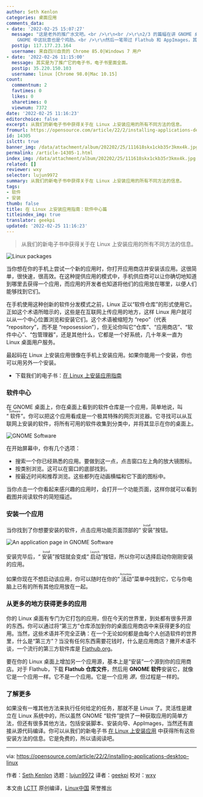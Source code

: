 ```yaml
---
author: Seth Kenlon
categories: 桌面应用
comments_data:
- date: '2022-02-25 15:07:27'
  message: "这是老外的推广水文吧。<br />\r\n<br />\r\n2/3 的篇幅在讲 GNOME 桌面的软件中心，又不是所有人在用 GNOME，就算在
    GNOME 中这玩意也是个鸡肋。<br />\r\n然后一笔带过 Flathub 和 AppImages，其它方法都没说。"
  postip: 117.177.23.164
  username: 来自四川自贡的 Chrome 85.0|Windows 7 用户
- date: '2022-02-26 11:15:00'
  message: 其实是为了推广它的电子书，电子书里面全面。
  postip: 35.220.150.103
  username: linux [Chrome 98.0|Mac 10.15]
count:
  commentnum: 2
  favtimes: 0
  likes: 0
  sharetimes: 0
  viewnum: 7372
date: '2022-02-25 11:16:23'
editorchoice: false
excerpt: 从我们的新电子书中获得关于在 Linux 上安装应用的所有不同方法的信息。
fromurl: https://opensource.com/article/22/2/installing-applications-desktop-linux
id: 14305
islctt: true
banner_img: /data/attachment/album/202202/25/111618skx1ckb35r3kmx4k.jpg
permalink: /article-14305-1.html
index_img: /data/attachment/album/202202/25/111618skx1ckb35r3kmx4k.jpg.thumb.jpg
related: []
reviewer: wxy
selector: lujun9972
summary: 从我们的新电子书中获得关于在 Linux 上安装应用的所有不同方法的信息。
tags:
- 软件
- 安装
thumb: false
title: 在 Linux 上安装应用指南：软件中心篇
titleindex_img: true
translator: geekpi
updated: '2022-02-25 11:16:23'
---
```



> 
> 从我们的新电子书中获得关于在 Linux 上安装应用的所有不同方法的信息。
> 
> 
> 


![](/data/attachment/album/202202/25/111618skx1ckb35r3kmx4k.jpg "Linux packages")


当你想在你的手机上尝试一个新的应用时，你打开应用商店并安装该应用。这很简单，很快速，很高效。在这种提供应用的模式中，手机供应商可以让你确切地知道到哪里去获得一个应用，而应用的开发者也知道将他们的应用放在哪里，以便人们能够找到它们。


在手机使用这种创新的软件分发模式之前，Linux 正以“软件仓库”的形式使用它。正如这个术语所暗示的，这些是在互联网上传应用的地方，这样 Linux 用户就可以从一个中心位置浏览和安装它们。这个术语被缩短为 “repo”（代表 “repository”，而不是 “reposession”），但无论你叫它“仓库”、“应用商店”、“软件中心”、“包管理器”，还是其他什么，它都是一个好系统，几十年来一直为 Linux 桌面用户服务。


最起码在 Linux 上安装应用很像在手机上安装应用。如果你能用一个安装，你也可以用另外一个安装。


* 下载我们的电子书：[在 Linux 上安装应用指南](https://opensource.com/downloads/installing-linux-applications-ebook)


### 软件中心


在 GNOME 桌面上，你在桌面上看到的软件仓库是一个应用，简单地说，叫 “<ruby> 软件 <rt>  Software </rt></ruby>”。你可以把这个应用看成是一个极其特殊的网页浏览器。它寻找可以从互联网上安装的软件，将所有可用的软件收集到分类中，并将其显示在你的桌面上。


![GNOME Software](/data/attachment/album/202202/25/111626sgd57slrszhl3571.png "GNOME Software")


在开始屏幕中，你有几个选项：


* 搜索一个你已经熟悉的应用。要做到这一点，点击窗口左上角的放大镜图标。
* 按类别浏览。这可以在窗口的底部找到。
* 按最近时间和推荐浏览。这些都列在动画横幅和它下面的图标中。


当你点击一个你看起来感兴趣的应用时，会打开一个功能页面，这样你就可以看到截图并阅读软件的简短描述。


### 安装一个应用


当你找到了你想要安装的软件，点击应用功能页面顶部的“<ruby> 安装 <rt>  Install </rt></ruby>”按钮。


![An application page in GNOME Software](/data/attachment/album/202202/25/111626k5b5qi595rbbv3e2.png "An application page in GNOME Software")


安装完毕后，“<ruby> 安装 <rt>  Install </rt></ruby>”按钮就会变成“<ruby> 启动 <rt>  Launch </rt></ruby>”按钮，所以你可以选择启动你刚刚安装的应用。


如果你现在不想启动该应用，你可以随时在你的“<ruby> 活动 <rt>  Activities </rt></ruby>”菜单中找到它，它与你电脑上已有的所有其他应用放在一起。


### 从更多的地方获得更多的应用


你的 Linux 桌面有专门为它打包的应用，但在今天的世界里，到处都有很多开源的东西。你可以通过将“第三方”仓库添加到你的桌面应用商店中来获得更多的应用。当然，这些术语并不完全正确：在一个无论如何都是由每个人创造软件的世界里，什么是“第三方”？当没有任何东西需要花钱时，什么是应用商店？撇开术语不谈，一个流行的第三方软件库是 [Flathub.org](http://flathub.org/setup)。


要在你的 Linux 桌面上增加另一个应用源，基本上是“安装”一个源到你的应用商店。对于 Flathub，下载 **Flathub 仓库文件**，然后用 **GNOME 软件**安装它，就像它是一个应用一样。它不是一个应用。它是一个应用 *源*，但过程是一样的。


### 了解更多


如果没有一堆其他方法来执行任何给定的任务，那就不是 Linux 了。灵活性是建立在 Linux 系统中的，所以虽然 GNOME “软件”提供了一种获取应用的简单方法，但还有很多其他方法，包括安装脚本、安装向导、AppImages，当然还有直接从源代码编译。你可以从我们的新电子书 [在 Linux 上安装应用](https://opensource.com/downloads/installing-linux-applications-ebook) 中获得所有这些安装方法的信息。它是免费的，所以请阅读吧。




---


via: <https://opensource.com/article/22/2/installing-applications-desktop-linux>


作者：[Seth Kenlon](https://opensource.com/users/seth) 选题：[lujun9972](https://github.com/lujun9972) 译者：[geekpi](https://github.com/geekpi) 校对：[wxy](https://github.com/wxy)


本文由 [LCTT](https://github.com/LCTT/TranslateProject) 原创编译，[Linux中国](https://linux.cn/) 荣誉推出